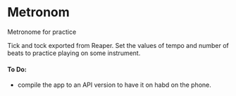 # Metronom
Metronome for practice

Tick and tock exported from Reaper. Set the values of tempo and number of beats to practice playing on some instrument.

#### To Do: #####
- compile the app to an API version to have it on habd on the phone.
